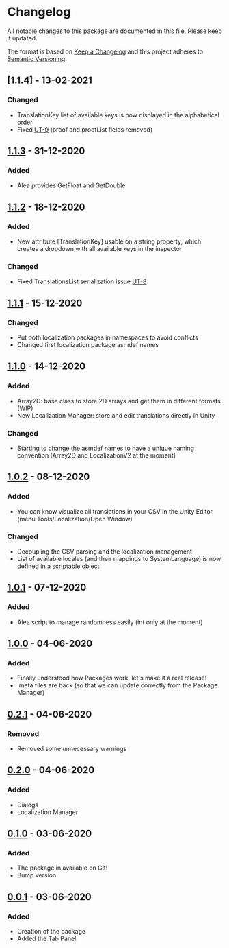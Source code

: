 # Changelog
All notable changes to this package are documented in this file. Please keep it updated.

The format is based on [Keep a Changelog](https://keepachangelog.com/en/1.0.0/) and this project adheres to [Semantic Versioning](https://semver.org/spec/v2.0.0.html).

## [1.1.4] - 13-02-2021
### Changed
- TranslationKey list of available keys is now displayed in the alphabetical order
- Fixed [UT-9] (proof and proofList fields removed)

## [1.1.3] - 31-12-2020
### Added
- Alea provides GetFloat and GetDouble

## [1.1.2] - 18-12-2020
### Added
- New attribute [TranslationKey] usable on a string property, which creates a dropdown with all available keys in the inspector

### Changed
- Fixed TranslationsList serialization issue [UT-8]

## [1.1.1] - 15-12-2020
### Changed
- Put both localization packages in namespaces to avoid conflicts
- Changed first localization package asmdef names

## [1.1.0] - 14-12-2020
### Added
- Array2D: base class to store 2D arrays and get them in different formats (WIP)
- New Localization Manager: store and edit translations directly in Unity

### Changed
- Starting to change the asmdef names to have a unique naming convention (Array2D and LocalizationV2 at the moment)

## [1.0.2] - 08-12-2020
### Added
- You can know visualize all translations in your CSV in the Unity Editor (menu Tools/Localization/Open Window)

### Changed
- Decoupling the CSV parsing and the localization management
- List of available locales (and their mappings to SystemLanguage) is now defined in a scriptable object


## [1.0.1] - 07-12-2020
### Added
- Alea script to manage randomness easily (int only at the moment)

## [1.0.0] - 04-06-2020
### Added
- Finally understood how Packages work, let's make it a real release!
- .meta files are back (so that we can update correctly from the Package Manager)

## [0.2.1] - 04-06-2020
### Removed
- Removed some unnecessary warnings

## [0.2.0] - 04-06-2020
### Added
- Dialogs
- Localization Manager

## [0.1.0] - 03-06-2020
### Added
- The package in available on Git!
- Bump version

## [0.0.1] - 03-06-2020
### Added
- Creation of the package
- Added the Tab Panel

[1.1.3]: https://github.com/Aye1/Unisloth-Tools/compare/v1.1.2...v1.1.3
[1.1.2]: https://github.com/Aye1/Unisloth-Tools/compare/v1.1.1...v1.1.2
[1.1.1]: https://github.com/Aye1/Unisloth-Tools/compare/v1.1.0...v1.1.1
[1.1.0]: https://github.com/Aye1/Unisloth-Tools/compare/v1.0.2...v1.1.0
[1.0.2]: https://github.com/Aye1/Unisloth-Tools/compare/v1.0.1...v1.0.2
[1.0.1]: https://github.com/Aye1/Unisloth-Tools/compare/v1.0.0...v1.0.1
[1.0.0]: https://github.com/Aye1/Unisloth-Tools/compare/v0.2.1...v1.0.0
[0.2.1]: https://github.com/Aye1/Unisloth-Tools/compare/v0.2.0...v0.2.1
[0.2.0]: https://github.com/Aye1/Unisloth-Tools/compare/v0.1.0...v0.2.0
[0.1.0]: https://github.com/Aye1/Unisloth-Tools/compare/v0.0.1...v0.1.0
[0.0.1]: https://github.com/Aye1/Unisloth-Tools/releases/tag/v0.0.1

[UT-9]: https://adrienjanvier.atlassian.net/browse/UT-9?atlOrigin=eyJpIjoiODU4MDk2MjE2MjE0NDJjODg4NTcwMDA1MzQ2MGEwNGQiLCJwIjoiaiJ9
[UT-8]: https://adrienjanvier.atlassian.net/browse/UT-8?atlOrigin=eyJpIjoiMWU2MzRjOTAxNGM2NDYxY2IzOGNhN2ZmYTc4YmFiOTciLCJwIjoiaiJ9
